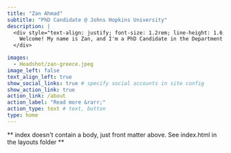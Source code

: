```yaml
---
title: "Zan Ahmad"
subtitle: "PhD Candidate @ Johns Hopkins University"
description: |
  <div style="text-align: justify; font-size: 1.2rem; line-height: 1.6;">
    Welcome! My name is Zan, and I'm a PhD Candidate in the Department of Applied Mathematics and Statistics at Johns Hopkins University. My research interests lie at the intersection of statistical learning, computational modeling, and medicine/biology. You can find more details about my work on this site.
  </div>

images:
  - Headshot/zan-greece.jpeg
image_left: false
text_align_left: true
show_social_links: true # specify social accounts in site config
show_action_link: true
action_link: /about
action_label: "Read more &rarr;"
action_type: text # text, button
type: home
---
```


** index doesn't contain a body, just front matter above.
See index.html in the layouts folder **
